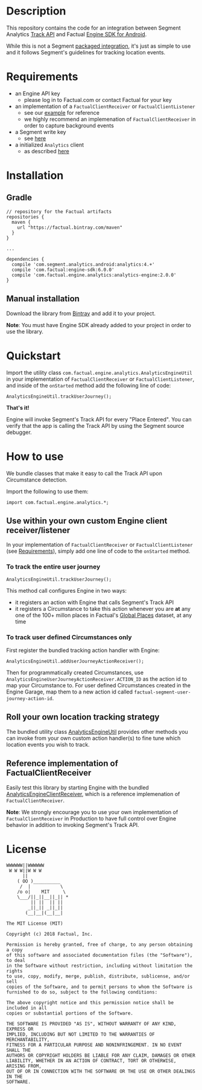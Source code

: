 # Description

This repository contains the code for an integration between Segment Analytics [Track API](https://segment.com/docs/sources/mobile/ios/#track)
and Factual [Engine SDK for Android](http://developer.factual.com/engine/android).

While this is not a Segment [packaged integration](https://segment.com/docs/guides/partners/packaged-integration.md), it's just as simple to use
and it follows Segment's guidelines for tracking location events. 

# Requirements

* an Engine API key
  * please log in to Factual.com or contact Factual for your key
* an implementation of a `FactualClientReceiver` or `FactualClientListener`
  * see our [example](http://developer.factual.com/engine/android/#example-implementation-code) for reference
  * we highly recommend an implemenation of `FactualClientReceiver` in order to capture background events
* a Segment write key
  * see [here](https://segment.com/docs/guides/setup/how-do-i-find-my-write-key/)
* a initialized `Analytics` client
  * as described [here](https://segment.com/docs/sources/mobile/android/#step-2-initialize-the-client)

# Installation

## Gradle

```
// repository for the Factual artifacts
repositories {
  maven {
    url "https://factual.bintray.com/maven"
  }
}

...

dependencies {
  compile 'com.segment.analytics.android:analytics:4.+'
  compile 'com.factual:engine-sdk:6.0.0'
  compile 'com.factual.engine.analytics:analytics-engine:2.0.0'
}
```

## Manual installation

Download the library from [Bintray](https://factual.bintray.com/maven) and add it to your project.

**Note**: You must have Engine SDK already added to your project in order to use the library.

# Quickstart

Import the utility class `com.factual.engine.analytics.AnalyticsEngineUtil` in your implementation of `FactualClientReceiver` or `FactualClientListener`, and inside of the `onStarted` method add the following line of code:

```
AnalyticsEngineUtil.trackUserJourney();
```

**That's it!**

Engine will invoke Segment's Track API for every "Place Entered". You can verify that the app is calling the Track API by using the Segment source debugger.

# How to use

We bundle classes that make it easy to call the Track API upon Circumstance detection.

Import the following to use them:

```
import com.factual.engine.analytics.*;
```

## Use within your own custom Engine client receiver/listener

In your implementation of `FactualClientReceiver` or `FactualClientListener` (see [Requirements](#requirements)), simply add one line of code to the `onStarted` method.

### To track the entire user journey

```
AnalyticsEngineUtil.trackUserJourney();
```

This method call configures Engine in two ways:

* it registers an action with Engine that calls Segment's Track API
* it registers a Circumstance to take this action whenever you are **at** any one
  of the 100+ millon places in Factual's [Global Places](http://www.factual.com/products/global) dataset, at any time

### To track user defined Circumstances only

First register the bundled tracking action handler with Engine:

```
AnalyticsEngineUtil.addUserJourneyActionReceiver();
```

Then for programmatically created Circumstances, use `AnalyticsEngineUserJourneyActionReceiver.ACTION_ID` as the action id to map your Circumstance to. For
user defined Circumstances created in the Engine Garage, map them to a new action id called `factual-segment-user-journey-action-id`.

## Roll your own location tracking strategy

The bundled utility class [AnalyticsEngineUtil](https://github.com/Factual/segment-analytics-factual-engine-android/blob/master/library/src/main/java/com/factual/engine/analytics/AnalyticsEngineUtil.java)
provides other methods  you can invoke from your own custom action handler(s) to fine tune which location events you wish to track.

## Reference implementation of FactualClientReceiver

Easily test this library by starting Engine with the bundled [AnalyticsEngineClientReceiver](https://github.com/Factual/segment-analytics-factual-engine-android/blob/master/library/src/main/java/com/factual/engine/analytics/AnalyticsEngineClientReceiver.java),
which is a reference implemenation of `FactualClientReceiver`.

**Note**: We strongly encourage you to use your own implementation of `FactualClientReceiver` in Production to have full control over Engine behavior in addition to invoking Segment's Track API.

# License

```
WWWWWW||WWWWWW
 W W W||W W W
      ||
    ( OO )__________
     /  |           \
    /o o|    MIT     \
    \___/||_||__||_|| *
         || ||  || ||
        _||_|| _||_||
       (__|__|(__|__|

The MIT License (MIT)

Copyright (c) 2018 Factual, Inc.

Permission is hereby granted, free of charge, to any person obtaining a copy
of this software and associated documentation files (the "Software"), to deal
in the Software without restriction, including without limitation the rights
to use, copy, modify, merge, publish, distribute, sublicense, and/or sell
copies of the Software, and to permit persons to whom the Software is
furnished to do so, subject to the following conditions:

The above copyright notice and this permission notice shall be included in all
copies or substantial portions of the Software.

THE SOFTWARE IS PROVIDED "AS IS", WITHOUT WARRANTY OF ANY KIND, EXPRESS OR
IMPLIED, INCLUDING BUT NOT LIMITED TO THE WARRANTIES OF MERCHANTABILITY,
FITNESS FOR A PARTICULAR PURPOSE AND NONINFRINGEMENT. IN NO EVENT SHALL THE
AUTHORS OR COPYRIGHT HOLDERS BE LIABLE FOR ANY CLAIM, DAMAGES OR OTHER
LIABILITY, WHETHER IN AN ACTION OF CONTRACT, TORT OR OTHERWISE, ARISING FROM,
OUT OF OR IN CONNECTION WITH THE SOFTWARE OR THE USE OR OTHER DEALINGS IN THE
SOFTWARE.
```